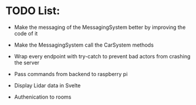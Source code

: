 # TODO List:
- Make the messaging of the MessagingSystem better by improving the code of it
- Make the MessagingSystem call the CarSystem methods
- Wrap every endpoint with try-catch to prevent bad actors from crashing the server
- Pass commands from backend to raspberry pi
- Display Lidar data in Svelte

- Authenication to rooms
